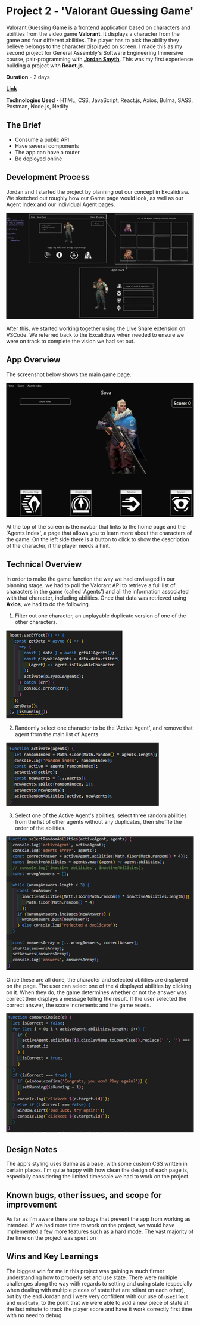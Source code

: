 # Project 2 - 'Valorant Guessing Game'

Valorant Guessing Game is a frontend application based on characters and abilities from the video game **Valorant**. It displays a character from the game and four different abilities. The player has to pick the ability they believe belongs to the character displayed on screen. I made this as my second project for General Assembly's Software Engineering Immersive course, pair-programming with **[Jordan Smyth](https://github.com/jsmyth1423/)**. This was my first experience building a project with **React.js**.

**Duration** - 2 days

**[Link](https://project-2-api.netlify.app/)**

**Technologies Used** - HTML, CSS, JavaScript, React.js, Axios, Bulma, SASS, Postman, Node.js, Netlify

## The Brief

- Consume a public API
- Have several components
- The app can have a router
- Be deployed online

## Development Process

Jordan and I started the project by planning out our concept in Excalidraw. We sketched out roughly how our Game page would look, as well as our Agent Index and our individual Agent pages.

![Excalidraw](./readme-screenshots/excalidraw.PNG)

After this, we started working together using the Live Share extension on VSCode. We referred back to the Excalidraw when needed to ensure we were on track to complete the vision we had set out.

## App Overview

The screenshot below shows the main game page.

![Game Screenshot](./readme-screenshots/GameScreenshot.PNG)

At the top of the screen is the navbar that links to the home page and the 'Agents Index', a page that allows you to learn more about the characters of the game. On the left side there is a button to click to show the description of the character, if the player needs a hint.

## Technical Overview

In order to make the game function the way we had envisaged in our planning stage, we had to poll the Valorant API to retrieve a full list of characters in the game (called 'Agents') and all the information associated with that character, including abilities. Once that data was retrieved using **Axios**, we had to do the following.

1. Filter out one character, an unplayable duplicate version of one of the other characters.

![Get All Agents](./readme-screenshots/getAllAgents.PNG)

2. Randomly select one character to be the 'Active Agent', and remove that agent from the main list of Agents

![Activate](./readme-screenshots/activate.PNG)

3. Select one of the Active Agent's abilities, select three random abilities from the list of other agents without any duplicates, then shuffle the order of the abilities.

![Select Random Abilities](./readme-screenshots/selectRandomAbilities.PNG)

Once these are all done, the character and selected abilities are displayed on the page. The user can select one of the 4 displayed abilities by clicking on it. When they do, the game determines whether or not the answer was correct then displays a message telling the result. If the user selected the correct answer, the score increments and the game resets.

![Compare Choice](./readme-screenshots/compareChoice.PNG)

## Design Notes

The app's styling uses Bulma as a base, with some custom CSS written in certain places. I'm quite happy with how clean the design of each page is, especially considering the limited timescale we had to work on the project.

## Known bugs, other issues, and scope for improvement

As far as I'm aware there are no bugs that prevent the app from working as intended. If we had more time to work on the project, we would have implemented a few more features such as a hard mode. 
The vast majority of the time on the project was spent on 

## Wins and Key Learnings

The biggest win for me in this project was gaining a much firmer understanding how to properly set and use state. There were multiple challenges along the way with regards to setting and using state (especially when dealing with multiple pieces of state that are reliant on each other), but by the end Jordan and I were very confident with our use of `useEffect` and `useState`, to the point that we were able to add a new piece of state at the last minute to track the player score and have it work correctly first time with no need to debug.